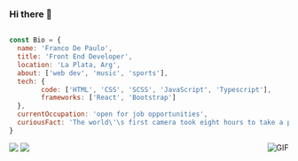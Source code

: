 ### Hi there 👋

<!--
**frandepe/frandepe** is a ✨ _special_ ✨ repository because its `README.md` (this file) appears on your GitHub profile.
-->

```js

const Bio = {
  name: 'Franco De Paulo',
  title: 'Front End Developer',
  location: 'La Plata, Arg',
  about: ['web dev', 'music', 'sports'],
  tech: {
        code: ['HTML', 'CSS', 'SCSS', 'JavaScript', 'Typescript'],
        frameworks: ['React', 'Bootstrap']
  },
  currentOccupation: 'open for job opportunities',
  curiousFact: 'The world\'\s first camera took eight hours to take a photo'
}

```
[<img src="https://img.shields.io/badge/linkedin-%230077B5.svg?&style=for-the-badge&logo=linkedin&logoColor=white">](https://www.linkedin.com/in/franco-de-paulo-13509b186/)
[<img src="https://img.shields.io/badge/Portfolio-%23000000.svg?&style=for-the-badge">](https://frandepaulo.netlify.app/)
<img align="right" alt="GIF" src="https://c.tenor.com/biarC5oCtyUAAAAC/typing-computer.gif" />



